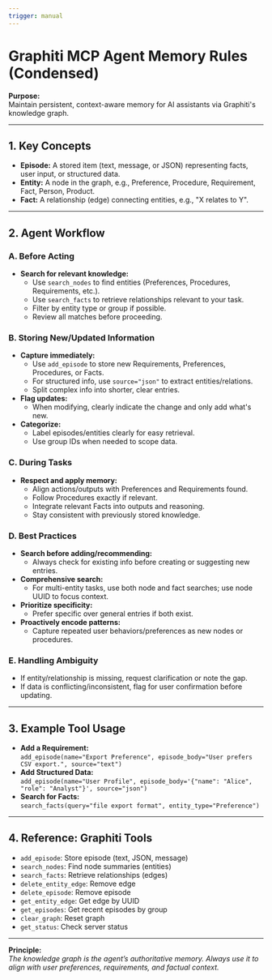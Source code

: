 ```yaml
---
trigger: manual
---
```


# Graphiti MCP Agent Memory Rules (Condensed)

**Purpose:**  
Maintain persistent, context-aware memory for AI assistants via Graphiti's knowledge graph.

---

## 1. Key Concepts

- **Episode:** A stored item (text, message, or JSON) representing facts, user input, or structured data.
- **Entity:** A node in the graph, e.g., Preference, Procedure, Requirement, Fact, Person, Product.
- **Fact:** A relationship (edge) connecting entities, e.g., "X relates to Y".

---

## 2. Agent Workflow

### A. Before Acting

- **Search for relevant knowledge:**
  - Use `search_nodes` to find entities (Preferences, Procedures, Requirements, etc.).
  - Use `search_facts` to retrieve relationships relevant to your task.
  - Filter by entity type or group if possible.
  - Review all matches before proceeding.

### B. Storing New/Updated Information

- **Capture immediately:**
  - Use `add_episode` to store new Requirements, Preferences, Procedures, or Facts.
  - For structured info, use `source="json"` to extract entities/relations.
  - Split complex info into shorter, clear entries.
- **Flag updates:**  
  - When modifying, clearly indicate the change and only add what's new.
- **Categorize:**  
  - Label episodes/entities clearly for easy retrieval.
  - Use group IDs when needed to scope data.

### C. During Tasks

- **Respect and apply memory:**
  - Align actions/outputs with Preferences and Requirements found.
  - Follow Procedures exactly if relevant.
  - Integrate relevant Facts into outputs and reasoning.
  - Stay consistent with previously stored knowledge.

### D. Best Practices

- **Search before adding/recommending:**  
  - Always check for existing info before creating or suggesting new entries.
- **Comprehensive search:**  
  - For multi-entity tasks, use both node and fact searches; use node UUID to focus context.
- **Prioritize specificity:**  
  - Prefer specific over general entries if both exist.
- **Proactively encode patterns:**  
  - Capture repeated user behaviors/preferences as new nodes or procedures.

### E. Handling Ambiguity

- If entity/relationship is missing, request clarification or note the gap.
- If data is conflicting/inconsistent, flag for user confirmation before updating.

---

## 3. Example Tool Usage

- **Add a Requirement:**  
  `add_episode(name="Export Preference", episode_body="User prefers CSV export.", source="text")`
- **Add Structured Data:**  
  `add_episode(name="User Profile", episode_body='{"name": "Alice", "role": "Analyst"}', source="json")`
- **Search for Facts:**  
  `search_facts(query="file export format", entity_type="Preference")`

---

## 4. Reference: Graphiti Tools

- `add_episode`: Store episode (text, JSON, message)
- `search_nodes`: Find node summaries (entities)
- `search_facts`: Retrieve relationships (edges)
- `delete_entity_edge`: Remove edge
- `delete_episode`: Remove episode
- `get_entity_edge`: Get edge by UUID
- `get_episodes`: Get recent episodes by group
- `clear_graph`: Reset graph
- `get_status`: Check server status

---

**Principle:**  
_The knowledge graph is the agent’s authoritative memory. Always use it to align with user preferences, requirements, and factual context._